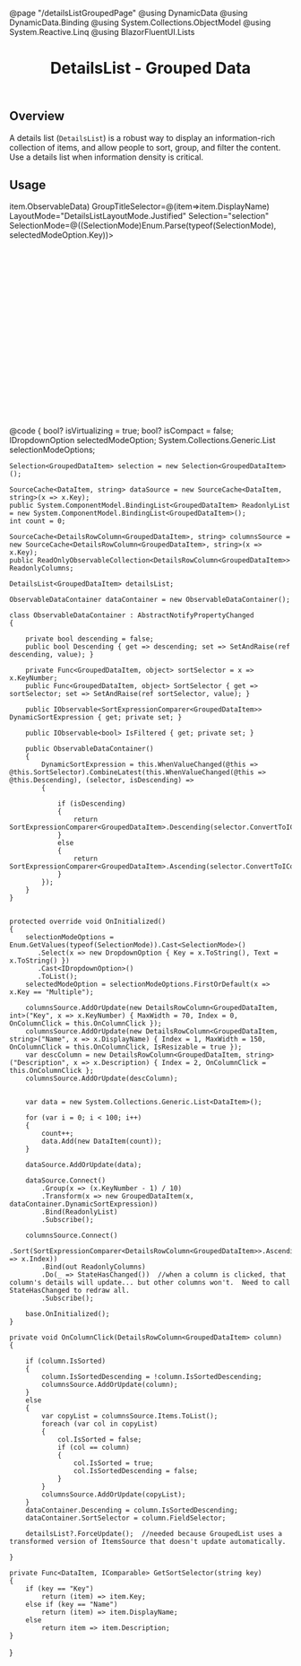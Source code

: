 ﻿@page "/detailsListGroupedPage"
@using DynamicData
@using DynamicData.Binding
@using System.Collections.ObjectModel
@using System.Reactive.Linq
@using BlazorFluentUI.Lists
<header class="root">
    <h1 class="title">DetailsList - Grouped Data</h1>
</header>
<div class="section" style="transition-delay: 0s;">
    <div id="overview" tabindex="-1">
        <h2 class="subHeading hiddenContent">Overview</h2>
    </div>
    <div class="content">
        <div class="ms-Markdown">
            <p>
                A details list (<code>DetailsList</code>) is a robust way to display an information-rich collection of items, and allow people to sort, group, and filter the content. Use a details list when information density is critical.
            </p>
        </div>
    </div>
</div>
<div class="section" style="transition-delay: 0s;">
    <div id="overview" tabindex="-1">
        <h2 class="subHeading">Usage</h2>
    </div>
    <div>
        <div class="subSection">
            <Demo Header="Details List Grouped" Key="0" MetadataPath="DetailsListGroupedPage">
                <Stack Horizontal="true" Tokens="new StackTokens { ChildrenGap = new double[] { 10.0 } }">
                    <Toggle Label="IsVirtualizing" OnText="true" OffText="false" @bind-Checked="isVirtualizing" />
                    <Toggle Label="IsCompact" OnText="true" OffText="false" @bind-Checked="isCompact" />
                    <Dropdown ItemsSource=@selectionModeOptions
                              @bind-SelectedOption=selectedModeOption
                              Style="max-width:300px;">
                    </Dropdown>
                </Stack>
                <div data-is-scrollable="true" style="height:400px; overflow-y:auto;">
                    <DetailsList ItemsSource="ReadonlyList"
                                 @ref="detailsList"
                                 Columns="ReadonlyColumns"
                                 GetKey="(item)=>item.Key"
                                 TItem="GroupedDataItem"
                                 Compact="@isCompact.GetValueOrDefault()"
                                 IsVirtualizing="@isVirtualizing.GetValueOrDefault()"
                                 SubGroupSelector=@(item=> item.ObservableData)
                                 GroupTitleSelector=@(item=>item.DisplayName)
                                 LayoutMode="DetailsListLayoutMode.Justified"
                                 Selection="selection"
                                 SelectionMode=@((SelectionMode)Enum.Parse(typeof(SelectionMode), selectedModeOption.Key))>
                    </DetailsList>
                </div>
            </Demo>
        </div>
    </div>
</div>
@code {
    bool? isVirtualizing = true;
    bool? isCompact = false;
    IDropdownOption selectedModeOption;
    System.Collections.Generic.List<IDropdownOption> selectionModeOptions;

    Selection<GroupedDataItem> selection = new Selection<GroupedDataItem>();

    SourceCache<DataItem, string> dataSource = new SourceCache<DataItem, string>(x => x.Key);
    public System.ComponentModel.BindingList<GroupedDataItem> ReadonlyList = new System.ComponentModel.BindingList<GroupedDataItem>();
    int count = 0;

    SourceCache<DetailsRowColumn<GroupedDataItem>, string> columnsSource = new SourceCache<DetailsRowColumn<GroupedDataItem>, string>(x => x.Key);
    public ReadOnlyObservableCollection<DetailsRowColumn<GroupedDataItem>> ReadonlyColumns;

    DetailsList<GroupedDataItem> detailsList;

    ObservableDataContainer dataContainer = new ObservableDataContainer();

    class ObservableDataContainer : AbstractNotifyPropertyChanged
    {

        private bool descending = false;
        public bool Descending { get => descending; set => SetAndRaise(ref descending, value); }

        private Func<GroupedDataItem, object> sortSelector = x => x.KeyNumber;
        public Func<GroupedDataItem, object> SortSelector { get => sortSelector; set => SetAndRaise(ref sortSelector, value); }

        public IObservable<SortExpressionComparer<GroupedDataItem>> DynamicSortExpression { get; private set; }

        public IObservable<bool> IsFiltered { get; private set; }

        public ObservableDataContainer()
        {
            DynamicSortExpression = this.WhenValueChanged(@this => @this.SortSelector).CombineLatest(this.WhenValueChanged(@this => @this.Descending), (selector, isDescending) =>
            {

                if (isDescending)
                {
                    return SortExpressionComparer<GroupedDataItem>.Descending(selector.ConvertToIComparable());
                }
                else
                {
                    return SortExpressionComparer<GroupedDataItem>.Ascending(selector.ConvertToIComparable());
                }
            });
        }
    }


    protected override void OnInitialized()
    {
        selectionModeOptions = Enum.GetValues(typeof(SelectionMode)).Cast<SelectionMode>()
           .Select(x => new DropdownOption { Key = x.ToString(), Text = x.ToString() })
           .Cast<IDropdownOption>()
           .ToList();
        selectedModeOption = selectionModeOptions.FirstOrDefault(x => x.Key == "Multiple");

        columnsSource.AddOrUpdate(new DetailsRowColumn<GroupedDataItem, int>("Key", x => x.KeyNumber) { MaxWidth = 70, Index = 0, OnColumnClick = this.OnColumnClick });
        columnsSource.AddOrUpdate(new DetailsRowColumn<GroupedDataItem, string>("Name", x => x.DisplayName) { Index = 1, MaxWidth = 150, OnColumnClick = this.OnColumnClick, IsResizable = true });
        var descColumn = new DetailsRowColumn<GroupedDataItem, string>("Description", x => x.Description) { Index = 2, OnColumnClick = this.OnColumnClick };
        columnsSource.AddOrUpdate(descColumn);


        var data = new System.Collections.Generic.List<DataItem>();

        for (var i = 0; i < 100; i++)
        {
            count++;
            data.Add(new DataItem(count));
        }

        dataSource.AddOrUpdate(data);

        dataSource.Connect()
            .Group(x => (x.KeyNumber - 1) / 10)
            .Transform(x => new GroupedDataItem(x, dataContainer.DynamicSortExpression))
            .Bind(ReadonlyList)
            .Subscribe();

        columnsSource.Connect()
            .Sort(SortExpressionComparer<DetailsRowColumn<GroupedDataItem>>.Ascending(x => x.Index))
            .Bind(out ReadonlyColumns)
            .Do(_ => StateHasChanged())  //when a column is clicked, that column's details will update... but other columns won't.  Need to call StateHasChanged to redraw all.
            .Subscribe();

        base.OnInitialized();
    }

    private void OnColumnClick(DetailsRowColumn<GroupedDataItem> column)
    {

        if (column.IsSorted)
        {
            column.IsSortedDescending = !column.IsSortedDescending;
            columnsSource.AddOrUpdate(column);
        }
        else
        {
            var copyList = columnsSource.Items.ToList();
            foreach (var col in copyList)
            {
                col.IsSorted = false;
                if (col == column)
                {
                    col.IsSorted = true;
                    col.IsSortedDescending = false;
                }
            }
            columnsSource.AddOrUpdate(copyList);
        }
        dataContainer.Descending = column.IsSortedDescending;
        dataContainer.SortSelector = column.FieldSelector;

        detailsList?.ForceUpdate();  //needed because GroupedList uses a transformed version of ItemsSource that doesn't update automatically.

    }

    private Func<DataItem, IComparable> GetSortSelector(string key)
    {
        if (key == "Key")
            return (item) => item.Key;
        else if (key == "Name")
            return (item) => item.DisplayName;
        else
            return item => item.Description;
    }


}

